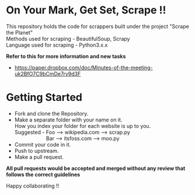 # On Your Mark, Get Set, Scrape !!

This repository holds the code for scrappers built under the project "Scrape the Planet"  
Methods used for scraping - BeautifulSoup, Scrapy   
Language used for scraping - Python3.x.x

**Refer to this for more information and new tasks**
- https://paper.dropbox.com/doc/Minutes-of-the-meeting-uk2BfO7C9bCmDe7rv9d3F

# Getting Started
- Fork and clone the Repository.
- Make a separate folder with your name on it.  
	How you index your folder for each website is up to you.  
	Suggested - Foo --> wikipedia.com --> scrap.py   
&nbsp;&ensp;&nbsp;&nbsp;&nbsp;&nbsp;&nbsp;&nbsp;&nbsp;&nbsp;&nbsp;&nbsp;&nbsp;&nbsp;&nbsp;&nbsp;&nbsp;&nbsp;&nbsp;&nbsp; Bar --> itsfoss.com --> moo.py
- Commit your code in it.
- Push to upstream.
- Make a pull request.

**All pull requests would be accepted and merged without any review that follows the correct guidelines**

Happy collaborating !!   
